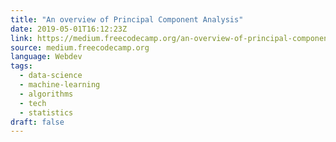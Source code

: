```yaml
---
title: "An overview of Principal Component Analysis"
date: 2019-05-01T16:12:23Z
link: https://medium.freecodecamp.org/an-overview-of-principal-component-analysis-6340e3bc4073?source=rss----336d898217ee---4
source: medium.freecodecamp.org
language: Webdev
tags:
  - data-science
  - machine-learning
  - algorithms
  - tech
  - statistics
draft: false
---
```

